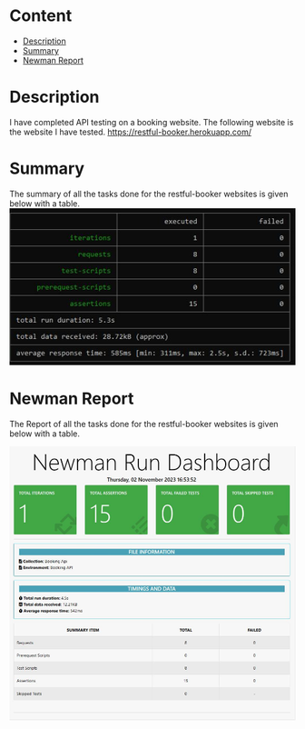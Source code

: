# Content    
- [ Description](#discription )
- [Summary](#summary) 
- [Newman Report](#newmanreport)

# Description 
I have completed API testing on a booking website. The following website is the website I have tested. https://restful-booker.herokuapp.com/

# Summary 
The summary of all the tasks done for the restful-booker websites is given below with a table.
![Summary image](Image/report_table.JPG)

# Newman Report
The Report of all the tasks done for the restful-booker websites is given below with a table.

![Newman Report](Image/newman_report.JPG)


